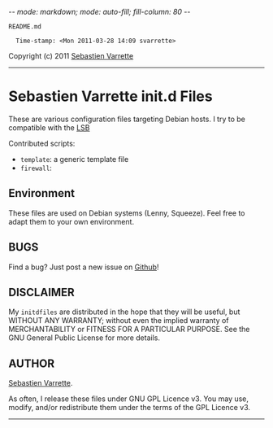 -*- mode: markdown; mode: auto-fill; fill-column: 80 -*-

`README.md`

      Time-stamp: <Mon 2011-03-28 14:09 svarrette>

Copyright (c) 2011 [Sebastien Varrette](http://varrette.gforge.uni.lu)
 
---------
# Sebastien Varrette init.d Files

These are various configuration files targeting Debian hosts. 
I try to be compatible with the [LSB](http://wiki.debian.org/LSB) 

Contributed scripts:

* `template`: a generic template file
* `firewall`: 

## Environment

These files are used on Debian systems (Lenny, Squeeze). Feel free to adapt them to your own environment. 

## BUGS

Find a bug? Just post a new issue on [Github](https://github.com/Falkor/initdfiles/issues)!

## DISCLAIMER

My `initdfiles` are distributed in the hope that they will be useful, but WITHOUT ANY WARRANTY; without even the implied warranty of MERCHANTABILITY or FITNESS FOR A PARTICULAR PURPOSE.  See the GNU General Public License for more details.

## AUTHOR
 
[Sebastien Varrette](http://varrette.gforge.uni.lu).

As often, I release these files under GNU GPL Licence v3. You may use, modify, and/or redistribute them under the terms of the GPL Licence v3.

-------
